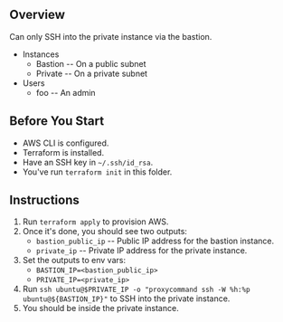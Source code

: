 ## Overview

Can only SSH into the private instance via the bastion.

- Instances
  - Bastion -- On a public subnet
  - Private -- On a private subnet
- Users
  - foo -- An admin

## Before You Start

- AWS CLI is configured.
- Terraform is installed.
- Have an SSH key in `~/.ssh/id_rsa`.
- You've run `terraform init` in this folder.

## Instructions

1. Run `terraform apply` to provision AWS.
1. Once it's done, you should see two outputs:
   - `bastion_public_ip` -- Public IP address for the bastion instance.
   - `private_ip` -- Private IP address for the private instance.
1. Set the outputs to env vars:
   - `BASTION_IP=<bastion_public_ip>`
   - `PRIVATE_IP=<private_ip>`
1. Run `ssh ubuntu@$PRIVATE_IP -o "proxycommand ssh -W %h:%p ubuntu@${BASTION_IP}"` to SSH into the private instance.
1. You should be inside the private instance.
